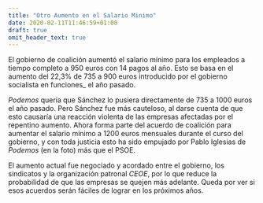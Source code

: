 ```yaml
---
title: "Otro Aumento en el Salario Minimo"
date: 2020-02-11T11:46:59+01:00
draft: true
omit_header_text: true
---
```


El gobierno de coalición aumentó el salario mínimo para los empleados a tiempo completo a 950 euros con 14 pagos al año. Esto se basa en el aumento del 22,3% de 735 a 900 euros introducido por el gobierno socialista en funciones_ el año pasado.

_Podemos_ quería que Sánchez lo pusiera directamente de 735 a 1000 euros el año pasado. Pero Sánchez fue más cauteloso, al darse cuenta de que esto causaría una reacción violenta de las empresas afectadas por el repentino aumento. Ahora forma parte del acuerdo de coalición para aumentar el salario mínimo a 1200 euros mensuales durante el curso del gobierno, y con toda justicia esto ha sido empujado por Pablo Iglesias de _Podemos_ (en la foto) más que el PSOE.

El aumento actual fue negociado y acordado entre el gobierno, los sindicatos y la organización patronal _CEOE_, por lo que reduce la probabilidad de que las empresas se quejen más adelante. Queda por ver si esos acuerdos serán fáciles de lograr en los próximos años.
